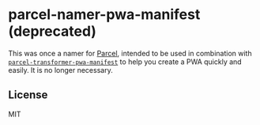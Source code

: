 # parcel-namer-pwa-manifest (deprecated)

This was once a namer for [Parcel](https://github.com/parcel-bundler/parcel), intended to be used in combination with [`parcel-transformer-pwa-manifest`](https://npmjs.com/package/parcel-transformer-pwa-manifest) to help you create a PWA quickly and easily. It is no longer necessary.

## License
MIT